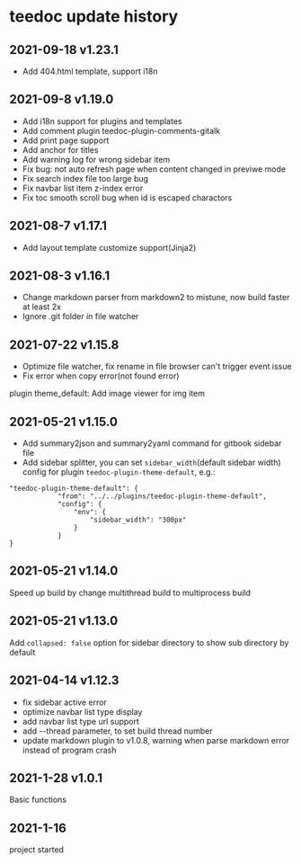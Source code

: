 teedoc update history
========


## 2021-09-18 v1.23.1

* Add 404.html template, support i18n

## 2021-09-8 v1.19.0

* Add i18n support for plugins and templates
* Add comment plugin teedoc-plugin-comments-gitalk
* Add print page support
* Add anchor for titles
* Add warning log for wrong sidebar item
* Fix bug: not auto refresh page when content changed in previwe mode
* Fix search index file too large bug
* Fix navbar list item z-index error
* Fix toc smooth scroll bug when id is escaped charactors

## 2021-08-7 v1.17.1

* Add layout template customize support(Jinja2)

## 2021-08-3 v1.16.1

* Change markdown parser from markdown2 to mistune, now build faster at least 2x
* Ignore .git folder in file watcher

## 2021-07-22 v1.15.8


* Optimize file watcher, fix rename in file browser can't trigger event issue
* Fix error when copy error(not found error)

plugin theme_default: Add image viewer for img item

## 2021-05-21 v1.15.0

* Add summary2json and summary2yaml command for gitbook sidebar file
* Add sidebar splitter, you can set `sidebar_width`(default sidebar width) config for plugin  `teedoc-plugin-theme-default`, e.g.:
```
"teedoc-plugin-theme-default": {
            "from": "../../plugins/teedoc-plugin-theme-default",
            "config": {
                "env": {
                    "sidebar_width": "300px"
                }
            }
}
```


## 2021-05-21 v1.14.0

Speed up build by change multithread build to multiprocess build

## 2021-05-21 v1.13.0

Add `collapsed: false` option for sidebar directory to show sub directory by default

## 2021-04-14 v1.12.3

* fix sidebar active error
* optimize navbar list type display
* add navbar list type url support
* add --thread parameter, to set build thread number
* update markdown plugin to v1.0.8, warning when parse markdown error instead of program crash

## 2021-1-28 v1.0.1

Basic functions


## 2021-1-16

project started

